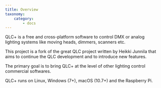```yaml
---
title: Overview
taxonomy:
    category:
        - docs
---
```


QLC+ is a free and cross-platform software to control DMX or analog lighting systems like moving heads, dimmers, scanners etc.

This project is a fork of the great QLC project written by Heikki Junnila that aims to continue the QLC development and to introduce new features.

The primary goal is to bring QLC+ at the level of other lighting control commercial softwares.

QLC+ runs on Linux, Windows (7+), macOS (10.7+) and the Raspberry Pi.
